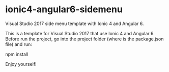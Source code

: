 # ionic4-angular6-sidemenu
Visual Studio 2017 side menu template with Ionic 4 and Angular 6.

This is a template for Visual Studio 2017 that use Ionic 4 and Angular 6.
Before run the project, go into the project folder (where is the package.json file) and run:

npm install

Enjoy yourself!
